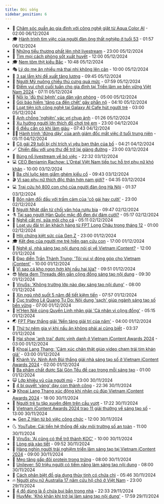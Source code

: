 ```yaml
---
title: Đời sống
sidebar_position: 6
---
```


<!-- vnexpress-doi-song:START -->
- 🚀 [Chăm sóc quần áo gia đình với công nghệ giặt từ Aqua Color AI](https://vnexpress.net/cham-soc-quan-ao-gia-dinh-voi-cong-nghe-giat-tu-aqua-color-ai-4823280.html) - 02:00 06/12/2024
- 🎓 [Hành trình tìm việc của người đàn ông thất nghiệp ở tuổi 53](https://vnexpress.net/hanh-trinh-tim-viec-cua-nguoi-dan-ong-that-nghiep-o-tuoi-53-4823682.html) - 01:57 06/12/2024
- 🚦 [Những tiểu thương phất lên nhờ livestream](https://vnexpress.net/nhung-tieu-thuong-phat-len-nho-livestream-4823417.html) - 23:00 05/12/2024
- 🦣 [Tìm mọi cách phòng sốt xuất huyết](https://vnexpress.net/tim-moi-cach-phong-sot-xuat-huyet-4824360.html) - 12:00 05/12/2024
- 🎓 [Nem tôm thịt kiểu Bắc](https://vnexpress.net/nem-tom-thit-kieu-bac-4824337.html) - 10:48 05/12/2024
- 🎭 [Lý do mẹ ăn nhiều mà thai nhi không lên cân](https://vnexpress.net/ly-do-me-an-nhieu-ma-thai-nhi-khong-len-can-4824148.html) - 10:00 05/12/2024
- 🦅 [3 sai lầm khi đề xuất tăng lương](https://vnexpress.net/3-sai-lam-khi-de-xuat-tang-luong-4824212.html) - 09:45 05/12/2024
- 🎃 [Người Mỹ nuông chiều thú cưng quá mức](https://vnexpress.net/nguoi-my-nuong-chieu-thu-cung-qua-muc-4824253.html) - 07:59 05/12/2024
- 💪 [Điểm vui chơi cuối tuần cho gia đình tại Triển lãm xe bền vững Việt Nam 2024](https://vnexpress.net/diem-vui-choi-cuoi-tuan-cho-gia-dinh-tai-trien-lam-xe-ben-vung-viet-nam-2024-4823570.html) - 07:11 05/12/2024
- 🐻 [Nỗi lo &#39;đủ thứ bệnh&#39; của dân văn phòng](https://vnexpress.net/noi-lo-du-thu-benh-cua-dan-van-phong-4824127.html) - 05:00 05/12/2024
- 🧠 [Gói bảo hiểm &#39;tăng ca đến chết&#39; gây phẫn nộ](https://vnexpress.net/goi-bao-hiem-tang-ca-den-chet-gay-phan-no-4824066.html) - 04:10 05/12/2024
- 🐘 [Loạt tiện ích công nghệ tại Galaxy AI Cafe hút người trẻ](https://vnexpress.net/loat-tien-ich-cong-nghe-tai-galaxy-ai-cafe-hut-nguoi-tre-4824081.html) - 03:00 05/12/2024
- 👹 [Anh chồng &#39;nghiện&#39; vác vợ chụp ảnh](https://vnexpress.net/anh-chong-nghien-vac-vo-chup-anh-4823136.html) - 01:26 05/12/2024
- 💂 [Xu hướng người lớn thích đồ chơi trẻ em](https://vnexpress.net/xu-huong-nguoi-lon-thich-do-choi-tre-em-4823681.html) - 23:00 04/12/2024
- 🦍 [6 điều cần có khi làm giàu](https://vnexpress.net/6-dieu-can-co-khi-lam-giau-4823676.html) - 07:43 04/12/2024
- 🧑‍🏫 [Hành trình &#39;đứng dậy&#39; của anh giám đốc mất việc ở tuổi trung niên](https://vnexpress.net/hanh-trinh-dung-day-cua-anh-giam-doc-mat-viec-o-tuoi-trung-nien-4823188.html) - 05:11 04/12/2024
- 🧰 [Cô gái 29 tuổi bị chỉ trích vì yêu bạn thân của bố](https://vnexpress.net/co-gai-29-tuoi-bi-chi-trich-vi-yeu-ban-than-cua-bo-4823628.html) - 04:21 04/12/2024
- 🪄 [Chiến đấu với ung thư để trở lại giảng đường](https://vnexpress.net/chien-dau-voi-ung-thu-de-tro-lai-giang-duong-4822306.html) - 23:00 03/12/2024
- 🐲 [Bùng nổ livestream về bỏ việc](https://vnexpress.net/bung-no-livestream-ve-bo-viec-4823220.html) - 22:32 03/12/2024
- 💻 [CEO Benjamin Rachow: L&#39;Oréal Việt Nam tiếp tục hỗ trợ phụ nữ khó khăn](https://vnexpress.net/ceo-benjamin-rachow-l-oreal-viet-nam-tiep-tuc-ho-tro-phu-nu-kho-khan-4823345.html) - 10:00 03/12/2024
- 🐘 [Ba chỉ luộc kèm giấm ghém kiểu cổ](https://vnexpress.net/ba-chi-luoc-kem-giam-ghem-kieu-co-4823317.html) - 09:43 03/12/2024
- 🎬 [Vì sao phụ nữ thích độc thân hơn nam giới?](https://vnexpress.net/vi-sao-phu-nu-thich-doc-than-hon-nam-gioi-4822756.html) - 04:35 03/12/2024
- 💻 [Trại cứu hộ 800 con chó của người đàn ông Hà Nội](https://vnexpress.net/trai-cuu-ho-800-con-cho-cua-nguoi-dan-ong-ha-noi-4821169.html) - 01:37 03/12/2024
- 🧰 [Bốn năm đối đầu với trầm cảm của &#39;cô gái hay cười&#39;](https://vnexpress.net/bon-nam-doi-dau-voi-tram-cam-cua-co-gai-hay-cuoi-4822225.html) - 23:00 02/12/2024
- 🫣 [Người Nhật dần từ chối văn hóa rượu bia](https://vnexpress.net/nguoi-nhat-dan-tu-choi-van-hoa-ruou-bia-4822830.html) - 09:47 02/12/2024
- ⚗️ [Tại sao người Hàn Quốc mặc đồ đen dự đám cưới?](https://vnexpress.net/tai-sao-nguoi-han-quoc-mac-do-den-du-dam-cuoi-4822749.html) - 05:17 02/12/2024
- 🌊 [Nghề cắt mí, sửa môi cho cá](https://vnexpress.net/nghe-cat-mi-sua-moi-cho-ca-4822542.html) - 05:11 02/12/2024
- 💃 [Loạt ưu đãi tri ân khách hàng từ FPT Long Châu trong tháng 12](https://vnexpress.net/loat-uu-dai-tri-an-khach-hang-tu-fpt-long-chau-trong-thang-12-4822465.html) - 01:00 02/12/2024
- 🦆 [Hội chứng kiệt sức của Gen Z](https://vnexpress.net/hoi-chung-kiet-suc-cua-gen-z-4821839.html) - 23:00 01/12/2024
- 🎓 [Kết đẹp của người mẹ trẻ hiến gan cứu con](https://vnexpress.net/ket-dep-cua-nguoi-me-tre-hien-gan-cuu-con-4822023.html) - 17:00 01/12/2024
- 💪 [Nghệ sĩ, nhà sáng tạo nội dung nói gì về Vietnam iContent?](https://vnexpress.net/nghe-si-nha-sang-tao-noi-dung-noi-gi-ve-vietnam-icontent-4822443.html) - 12:00 01/12/2024
- 🤔 [Đạo diễn Trần Thành Trung: &#39;Tôi vui vì đóng góp cho Vietnam iContent&#39;](https://vnexpress.net/dao-dien-tran-thanh-trung-toi-vui-vi-dong-gop-cho-vietnam-icontent-4822501.html) - 10:00 01/12/2024
- 🧰 [Vì sao cá kho ngon hơn khi nấu hai lửa?](https://vnexpress.net/vi-sao-ca-kho-ngon-hon-khi-nau-hai-lua-4822518.html) - 09:51 01/12/2024
- 😎 [Meta đem Threads đến gần cộng đồng sáng tạo nội dung](https://vnexpress.net/meta-dem-threads-den-gan-cong-dong-sang-tao-noi-dung-4822523.html) - 09:30 01/12/2024
- 🌮 [ViruSs: &#39;Không trường lớp nào dạy sáng tạo nội dung&#39;](https://vnexpress.net/viruss-khong-truong-lop-nao-day-sang-tao-noi-dung-4822420.html) - 08:00 01/12/2024
- 🧠 [Xin ngủ nhờ suốt 5 năm để tiết kiệm tiền](https://vnexpress.net/xin-ngu-nho-suot-5-nam-de-tiet-kiem-tien-4822406.html) - 07:57 01/12/2024
- 🎡 [Cục trưởng Lê Quang Tự Do: Nội dung &#39;sạch&#39; giúp ngành sáng tạo số bền vững](https://vnexpress.net/cuc-truong-le-quang-tu-do-noi-dung-sach-giup-nganh-sang-tao-so-ben-vung-4822322.html) - 07:00 01/12/2024
- 🎡 [H&#39;Hen Niê cùng Quyền Linh nhận giải &#39;Cá nhân vì cộng đồng&#39;](https://vnexpress.net/h-hen-nie-cung-quyen-linh-nhan-giai-ca-nhan-vi-cong-dong-4822435.html) - 05:15 01/12/2024
- 🌏 [FPT Play thắng giải &#39;Nền tảng giải trí của năm&#39;](https://vnexpress.net/fpt-play-thang-giai-nen-tang-giai-tri-cua-nam-4822365.html) - 04:00 01/12/2024
- 🐻 [Thứ tự nêm gia vị khi nấu ăn không phải ai cũng biết](https://vnexpress.net/thu-tu-nem-gia-vi-khi-nau-an-khong-phai-ai-cung-biet-4822382.html) - 03:37 01/12/2024
- 💂 [Hai show &#39;anh trai&#39; được vinh danh ở Vietnam iContent Awards 2024](https://vnexpress.net/hai-show-anh-trai-duoc-vinh-danh-o-vietnam-icontent-awards-2024-4822361.html) - 03:00 01/12/2024
- 🥸 [Khoai Lang Thang: &#39;Cảm xúc chân thật giúp video chạm trái tim khán giả&#39;](https://vnexpress.net/khoai-lang-thang-cam-xuc-chan-that-giup-video-cham-trai-tim-khan-gia-4822360.html) - 03:00 01/12/2024
- 🌋 [Khánh Vy, Ninh Anh Bùi thắng giải nhà sáng tạo số ở Vietnam iContent Awards 2024](https://vnexpress.net/khanh-vy-ninh-anh-bui-thang-giai-nha-sang-tao-so-o-vietnam-icontent-awards-2024-4822366.html) - 02:00 01/12/2024
- 🦩 [Ba phẩm chất được Sài Gòn Tếu đề cao trong mỗi sáng tạo](https://vnexpress.net/ba-pham-chat-duoc-sai-gon-teu-de-cao-trong-moi-sang-tao-4822323.html) - 01:00 01/12/2024
- 😺 [Lớp khiêu vũ của người mù](https://vnexpress.net/lop-khieu-vu-cua-nguoi-mu-4822061.html) - 23:00 30/11/2024
- 🐻 [4 bí quyết &#39;vàng&#39; dạy con thành công](https://vnexpress.net/4-bi-quyet-vang-day-con-thanh-cong-4822066.html) - 22:36 30/11/2024
- 🎬 [Khoai Lang Thang xúc động khi nhận cú đúp Vietnam iContent Awards 2024](https://vnexpress.net/khoai-lang-thang-xuc-dong-khi-nhan-cu-dup-vietnam-icontent-awards-2024-4822346.html) - 18:00 30/11/2024
- 🎊 [Người trẻ tụ tập xuyên đêm trên cầu vượt](https://vnexpress.net/nguoi-tre-tu-tap-xuyen-dem-tren-cau-vuot-4820697.html) - 17:22 30/11/2024
- 💄 [Vietnam iContent Awards 2024 trao 11 giải thưởng về sáng tạo số](https://vnexpress.net/vietnam-icontent-awards-2024-trao-11-giai-thuong-ve-sang-tao-so-4822031-tong-thuat.html) - 13:00 30/11/2024
- 🏊 [Gen Z Hàn từ bỏ việc công chức](https://vnexpress.net/gen-z-han-tu-bo-viec-cong-chuc-4822271.html) - 12:00 30/11/2024
- 🌜 [YouTube: Cải tiến hệ thống để xây môi trường số an toàn](https://vnexpress.net/youtube-cai-tien-he-thong-de-xay-moi-truong-so-an-toan-4822319.html) - 11:00 30/11/2024
- 🤡 [ViruSs: &#39;Ai cũng có thể trở thành KOC&#39;](https://vnexpress.net/viruss-ai-cung-co-the-tro-thanh-koc-4822268.html) - 10:00 30/11/2024
- 🥰 [Lòng già xào tiết](https://vnexpress.net/doi-song-cooking-long-gia-xao-tiet-4822274.html) - 09:52 30/11/2024
- 🦍 [Hàng nghìn người trải nghiệm triển lãm sáng tạo tại Vietnam iContent 2024](https://vnexpress.net/hang-nghin-nguoi-trai-nghiem-trien-lam-sang-tao-tai-vietnam-icontent-2024-4822282.html) - 09:00 30/11/2024
- 🫣 [Mẹo tăng gấp đôi protein trong trứng](https://vnexpress.net/doi-song-cooking-meo-tang-gap-doi-protein-trong-trung-4820770.html) - 08:00 30/11/2024
- 🚦 [Unilever: 50 triệu người có tiềm năng làm sáng tạo nội dung](https://vnexpress.net/unilever-50-trieu-nguoi-co-tiem-nang-lam-sang-tao-noi-dung-4822256.html) - 08:00 30/11/2024
- 🐘 [Cách phân biệt đồ gia dụng thủy tinh có chứa chì](https://vnexpress.net/cach-phan-biet-do-gia-dung-thuy-tinh-co-chua-chi-4820887.html) - 05:46 30/11/2024
- 🔥 [Người phụ nữ Australia 17 năm cứu hộ chó ở Việt Nam](https://vnexpress.net/nguoi-phu-nu-australia-17-nam-cuu-ho-cho-o-viet-nam-4818342.html) - 23:00 29/11/2024
- 🎃 [4 đồ dùng là ổ chứa bụi bẩn trong nhà](https://vnexpress.net/4-do-dung-la-o-chua-bui-ban-trong-nha-4821714.html) - 22:33 29/11/2024
- 🥳 [HuyMe: &#39;Khó khăn khi trở lại làm sáng tạo nội dung&#39;](https://vnexpress.net/huyme-kho-khan-khi-tro-lai-lam-sang-tao-noi-dung-4820999.html) - 17:59 29/11/2024<!-- vnexpress-doi-song:END -->

